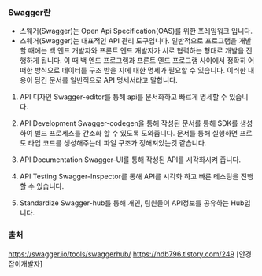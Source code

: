 ### Swagger란
- 스웨거(Swagger)는 Open Api Specification(OAS)를 위한 프레임워크 입니다.
- 스웨거(Swagger)는 대표적인 API 관리 도구입니다. 일반적으로 프로그램을 개발할 때에는 백 엔드 개발자와 프론트 엔드 개발자가 서로 협력하는 형태로 개발을 진행하게 됩니다. 이 때 백 엔드 프로그램과 프론트 엔드 프로그램 사이에서 정확히 어떠한 방식으로 데이터를 구조 받을 지에 대한 명세가 필요할 수 있습니다. 이러한 내용이 담긴 문서를 일반적으로 API 명세서라고 말합니다.

1. API 디자인
Swagger-editor를 통해 api를 문서화하고 빠르게 명세할 수 있습니다. 

2. API Development
Swagger-codegen을 통해 작성된 문서를 통해 SDK를 생성하여 빌드 프로세스를 간소화 할 수 있도록 도와줍니다. 문서를 통해 실행하면 프로토 타입 코드를 생성해주는데 파일 구조가 정해져있는것 같습니다. 

3.  API Documentation
Swagger-UI를 통해 작성된 API를 시각화시켜 줍니다.

4. API Testing
Swagger-Inspector를 통해 API를 시각화 하고 빠른 테스팅을 진행할 수 있습니다.

5. Standardize
Swagger-hub를 통해 개인, 팀원들이 API정보를 공유하는 Hub입니다.

### 출처
https://swagger.io/tools/swaggerhub/
https://ndb796.tistory.com/249 [안경잡이개발자]
